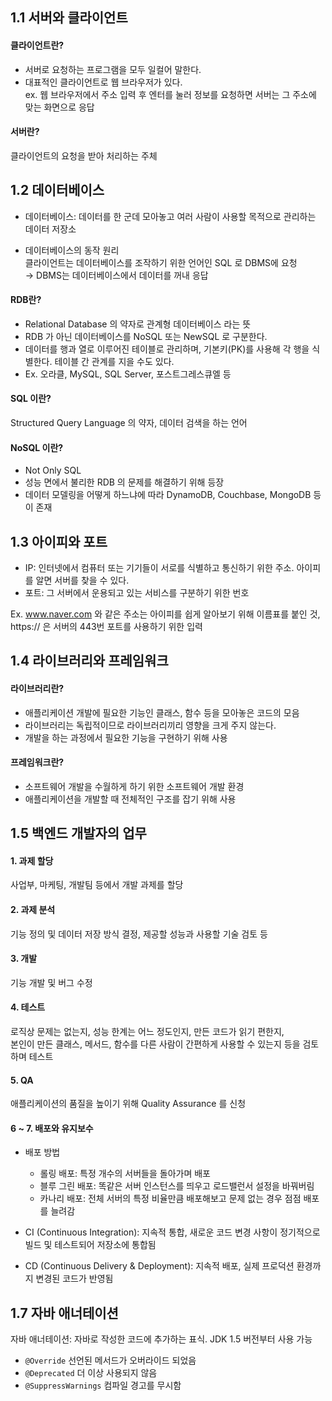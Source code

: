 ## 1.1 서버와 클라이언트
#### 클라이언트란?
- 서버로 요청하는 프로그램을 모두 일컬어 말한다.
- 대표적인 클라이언트로 웹 브라우저가 있다.   
  ex. 웹 브라우저에서 주소 입력 후 엔터를 눌러 정보를 요청하면 서버는 그 주소에 맞는 화면으로 응답

#### 서버란?
클라이언트의 요청을 받아 처리하는 주체


## 1.2 데이터베이스
- 데이터베이스: 데이터를 한 군데 모아놓고 여러 사람이 사용할 목적으로 관리하는 데이터 저장소

- 데이터베이스의 동작 원리   
  클라이언트는 데이터베이스를 조작하기 위한 언어인 SQL 로 DBMS에 요청   
  → DBMS는 데이터베이스에서 데이터를 꺼내 응답

#### RDB란?
- Relational Database 의 약자로 관계형 데이터베이스 라는 뜻
- RDB 가 아닌 데이터베이스를 NoSQL 또는 NewSQL 로 구분한다.
- 데이터를 행과 열로 이루어진 테이블로 관리하며, 기본키(PK)를 사용해 각 행을 식별한다. 테이블 간 관계를 지을 수도 있다.
- Ex. 오라클, MySQL, SQL Server, 포스트그레스큐엘 등

#### SQL 이란?
Structured Query Language 의 약자, 데이터 검색을 하는 언어

#### NoSQL 이란?
- Not Only SQL
- 성능 면에서 불리한 RDB 의 문제를 해결하기 위해 등장
- 데이터 모델링을 어떻게 하느냐에 따라 DynamoDB, Couchbase, MongoDB 등이 존재


## 1.3 아이피와 포트
- IP: 인터넷에서 컴퓨터 또는 기기들이 서로를 식별하고 통신하기 위한 주소. 아이피를 알면 서버를 찾을 수 있다.
- 포트: 그 서버에서 운용되고 있는 서비스를 구분하기 위한 번호

Ex. www.naver.com 와 같은 주소는 아이피를 쉽게 알아보기 위해 이름표를 붙인 것, https:// 은 서버의 443번 포트를 사용하기 위한 입력


## 1.4 라이브러리와 프레임워크

#### 라이브러리란?
- 애플리케이션 개발에 필요한 기능인 클래스, 함수 등을 모아놓은 코드의 모음
- 라이브러리는 독립적이므로 라이브러리끼리 영향을 크게 주지 않는다.
- 개발을 하는 과정에서 필요한 기능을 구현하기 위해 사용

#### 프레임워크란?
- 소프트웨어 개발을 수월하게 하기 위한 소프트웨어 개발 환경
- 애플리케이션을 개발할 때 전체적인 구조를 잡기 위해 사용


## 1.5 백엔드 개발자의 업무

#### 1. 과제 할당
사업부, 마케팅, 개발팀 등에서 개발 과제를 할당
#### 2. 과제 분석
기능 정의 및 데이터 저장 방식 결정, 제공할 성능과 사용할 기술 검토 등
#### 3. 개발
기능 개발 및 버그 수정
#### 4. 테스트
로직상 문제는 없는지, 성능 한계는 어느 정도인지, 만든 코드가 읽기 편한지,   
본인이 만든 클래스, 메서드, 함수를 다른 사람이 간편하게 사용할 수 있는지 등을 검토하며 테스트
#### 5. QA
애플리케이션의 품질을 높이기 위해 Quality Assurance 를 신청
#### 6 ~ 7. 배포와 유지보수
- 배포 방법
  - 롤링 배포: 특정 개수의 서버들을 돌아가며 배포
  - 블루 그린 배포: 똑같은 서버 인스턴스를 띄우고 로드밸런서 설정을 바꿔버림
  - 카나리 배포: 전체 서버의 특정 비율만큼 배포해보고 문제 없는 경우 점점 배포를 늘려감

- CI (Continuous Integration): 지속적 통합, 새로운 코드 변경 사항이 정기적으로 빌드 및 테스트되어 저장소에 통합됨
- CD (Continuous Delivery & Deployment): 지속적 배포, 실제 프로덕션 환경까지 변경된 코드가 반영됨


## 1.7 자바 애너테이션
자바 애너테이션: 자바로 작성한 코드에 추가하는 표식. JDK 1.5 버전부터 사용 가능

- ```@Override``` 선언된 메서드가 오버라이드 되었음
- ```@Deprecated``` 더 이상 사용되지 않음
- ```@SuppressWarnings``` 컴파일 경고를 무시함